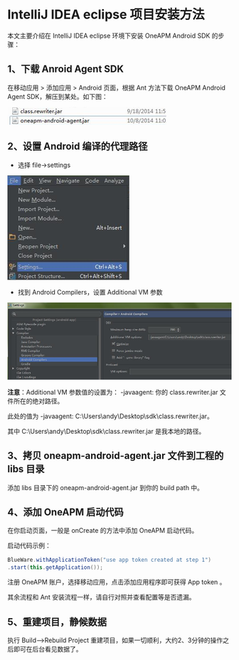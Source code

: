 # IntelliJ IDEA eclipse 项目安装方法

本文主要介绍在 IntelliJ IDEA eclipse 环境下安装 OneAPM Android SDK 的步骤：

## 1、下载 Anroid Agent SDK

在移动应用 > 添加应用 > Android 页面，根据 Ant 方法下载 OneAPM Android Agent SDK，解压到某处。如下图：

![IntelliJ IDEA安装](QQ201506121632391435039628.png)

## 2、设置 Android 编译的代理路径

* 选择 file->settings

![IntelliJ IDEA安装](QQ201506121633451435039687.png)

* 找到 Android Compilers，设置 Additional VM 参数

![IntelliJ IDEA安装](QQ201506121634181435039690.png)

**注意**：Additional VM 参数值的设置为： -javaagent: 你的 class.rewriter.jar 文件所在的绝对路径。

此处的值为 -javaagent: C:\Users\andy\Desktop\sdk\class.rewriter.jar。

其中 C:\Users\andy\Desktop\sdk\class.rewriter.jar 是我本地的路径。

## 3、拷贝 oneapm-android-agent.jar 文件到工程的 libs 目录

添加 libs 目录下的 oneapm-android-agent.jar 到你的 build path 中。

## 4、添加 OneAPM 启动代码

在你启动页面，一般是 onCreate 的方法中添加 OneAPM 启动代码。

启动代码示例：

```java
BlueWare.withApplicationToken("use app token created at step 1")
.start(this.getApplication());
```

注册 OneAPM 账户，选择移动应用，点击添加应用程序即可获得 App token 。

其余流程和 Ant 安装流程一样，请自行对照并查看配置等是否遗漏。

## 5、重建项目，静候数据

执行 Build-->Rebuild Project 重建项目，如果一切顺利，大约2、3分钟的操作之后即可在后台看见数据了。
